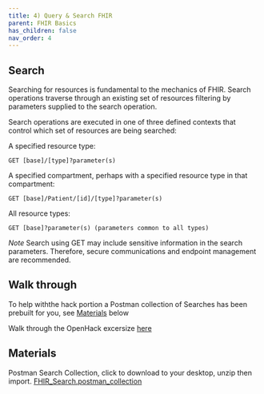 ```yaml
---
title: 4) Query & Search FHIR
parent: FHIR Basics
has_children: false
nav_order: 4
---
```



## Search 
Searching for resources is fundamental to the mechanics of FHIR. Search operations traverse through an existing set of resources filtering by parameters supplied to the search operation.

Search operations are executed in one of three defined contexts that control which set of resources are being searched:

A specified resource type: 
```azurecli
GET [base]/[type]?parameter(s)
```

A specified compartment, perhaps with a specified resource type in that compartment: 
```azurecli
GET [base]/Patient/[id]/[type]?parameter(s)
```

All resource types:  
```azurecli
GET [base]?parameter(s) (parameters common to all types)
```

_Note_ Search using GET may include sensitive information in the search parameters. Therefore, secure communications and endpoint management are recommended.

## Walk through 
To help withthe hack portion a Postman collection of Searches has been prebuilt for you, see [Materials](#Materials) below

Walk through the OpenHack excersize [here](https://github.com/microsoft/openhack-mc4h/tree/main/Challenge-4)

## Materials   
Postman Search Collection, click to download to your desktop, unzip then import. 
[FHIR_Search.postman_collection](./assets/zip/FHIR_Search.postman_collection.zip)
